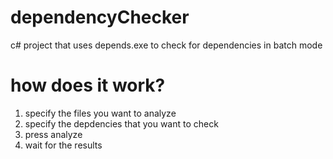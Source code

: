 # dependencyChecker
c# project that uses depends.exe to check for dependencies in batch mode

# how does it work?

1) specify the files you want to analyze 
2) specify the depdencies that you want to check
3) press analyze
4) wait for the results
